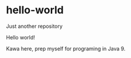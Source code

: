 # hello-world
Just another repository

Hello world!

Kawa here, prep myself for programing in Java 9.
